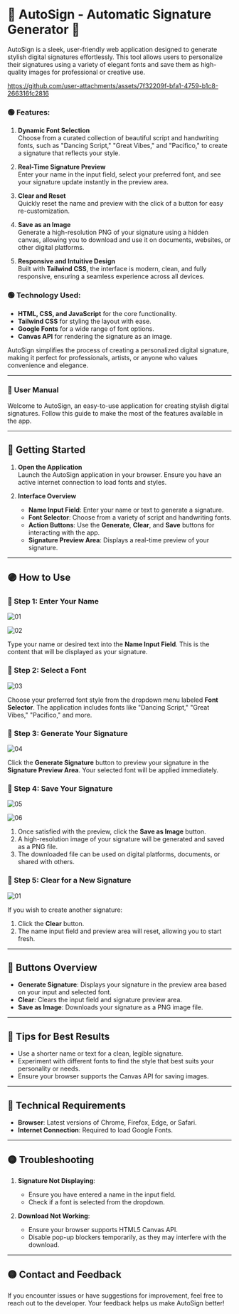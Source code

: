 # 🚀 AutoSign - Automatic Signature Generator 🚀

AutoSign is a sleek, user-friendly web application designed to generate stylish digital signatures effortlessly. This tool allows users to personalize their signatures using a variety of elegant fonts and save them as high-quality images for professional or creative use.

https://github.com/user-attachments/assets/7f32209f-bfa1-4759-b1c8-266316fc2816


### 🟢 Features:
1. **Dynamic Font Selection**  
   Choose from a curated collection of beautiful script and handwriting fonts, such as "Dancing Script," "Great Vibes," and "Pacifico," to create a signature that reflects your style.

2. **Real-Time Signature Preview**  
   Enter your name in the input field, select your preferred font, and see your signature update instantly in the preview area.

3. **Clear and Reset**  
   Quickly reset the name and preview with the click of a button for easy re-customization.

4. **Save as an Image**  
   Generate a high-resolution PNG of your signature using a hidden canvas, allowing you to download and use it on documents, websites, or other digital platforms.

5. **Responsive and Intuitive Design**  
   Built with **Tailwind CSS**, the interface is modern, clean, and fully responsive, ensuring a seamless experience across all devices.

### 🟢 Technology Used:
- **HTML, CSS, and JavaScript** for the core functionality.
- **Tailwind CSS** for styling the layout with ease.
- **Google Fonts** for a wide range of font options.
- **Canvas API** for rendering the signature as an image.

AutoSign simplifies the process of creating a personalized digital signature, making it perfect for professionals, artists, or anyone who values convenience and elegance.

---
 
### 🔵 **User Manual**  

Welcome to AutoSign, an easy-to-use application for creating stylish digital signatures. Follow this guide to make the most of the features available in the app.  

---

## 🔵 **Getting Started**
1. **Open the Application**  
   Launch the AutoSign application in your browser. Ensure you have an active internet connection to load fonts and styles.  

2. **Interface Overview**  
   - **Name Input Field**: Enter your name or text to generate a signature.  
   - **Font Selector**: Choose from a variety of script and handwriting fonts.  
   - **Action Buttons**: Use the **Generate**, **Clear**, and **Save** buttons for interacting with the app.  
   - **Signature Preview Area**: Displays a real-time preview of your signature.  

---

## 🟣 **How to Use**
### 🔹 Step 1: Enter Your Name  
![01](https://github.com/user-attachments/assets/8ef0972d-be37-45a2-adcc-ad9d9a0de702)

![02](https://github.com/user-attachments/assets/57da1215-3c65-41ce-b936-d07cee61a740)

Type your name or desired text into the **Name Input Field**. This is the content that will be displayed as your signature.  

### 🔹 Step 2: Select a Font
![03](https://github.com/user-attachments/assets/62ea862e-6e25-42e2-b5dd-5a220b7f35ca)

Choose your preferred font style from the dropdown menu labeled **Font Selector**. The application includes fonts like "Dancing Script," "Great Vibes," "Pacifico," and more.  

### 🔹 Step 3: Generate Your Signature  
![04](https://github.com/user-attachments/assets/94c028a5-2939-4d8c-83cd-af2fb9cca085)

Click the **Generate Signature** button to preview your signature in the **Signature Preview Area**. Your selected font will be applied immediately.  

### 🔹 Step 4: Save Your Signature 
![05](https://github.com/user-attachments/assets/01fa3013-fc02-47f2-8a45-46f4e1a68343)

![06](https://github.com/user-attachments/assets/e857066b-0eb8-4ceb-b6ba-a8bb5c87e51d)

1. Once satisfied with the preview, click the **Save as Image** button.  
2. A high-resolution image of your signature will be generated and saved as a PNG file.  
3. The downloaded file can be used on digital platforms, documents, or shared with others.  

### 🔹 Step 5: Clear for a New Signature 
![01](https://github.com/user-attachments/assets/12ab76cf-9491-46e4-8dcc-4e4aea94c1de)

If you wish to create another signature:  
1. Click the **Clear** button.  
2. The name input field and preview area will reset, allowing you to start fresh.  

---

## 🔴 **Buttons Overview**
- **Generate Signature**: Displays your signature in the preview area based on your input and selected font.  
- **Clear**: Clears the input field and signature preview area.  
- **Save as Image**: Downloads your signature as a PNG image file.  

---

## 🔴 **Tips for Best Results**
- Use a shorter name or text for a clean, legible signature.  
- Experiment with different fonts to find the style that best suits your personality or needs.  
- Ensure your browser supports the Canvas API for saving images.  

---

## 🔴 **Technical Requirements**
- **Browser**: Latest versions of Chrome, Firefox, Edge, or Safari.  
- **Internet Connection**: Required to load Google Fonts.  

---

## 🟡 **Troubleshooting**
1. **Signature Not Displaying**:  
   - Ensure you have entered a name in the input field.  
   - Check if a font is selected from the dropdown.  

2. **Download Not Working**:  
   - Ensure your browser supports HTML5 Canvas API.  
   - Disable pop-up blockers temporarily, as they may interfere with the download.  

---

## 🟡 **Contact and Feedback**
If you encounter issues or have suggestions for improvement, feel free to reach out to the developer. Your feedback helps us make AutoSign better!  
